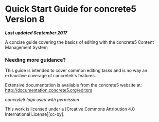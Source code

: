 # Quick Start Guide for concrete5 Version 8
_**Last updated September 2017**_

A concise guide covering the basics of editing with the concrete5 Content Management System

### Needing more guidance?

This guide is intended to cover common editing tasks and is no way an exhaustive coverage of concrete5's features.

Extensive documentation is available from the concrete5 website at: http://documentation.concrete5.org/editors

*concrete5 logo used with permission*

This work is licensed under a
[Creative Commons Attribution 4.0 International License][cc-by].



